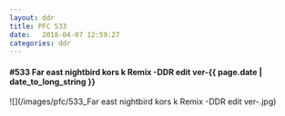 ```yaml
---
layout: ddr
title: PFC 533
date:   2018-04-07 12:59:27
categories: ddr
---
```


#### **#533** Far east nightbird kors k Remix -DDR edit ver-<span class="pull-right">{{ page.date | date_to_long_string }}</span>
![](/images/pfc/533_Far east nightbird kors k Remix -DDR edit ver-.jpg)
